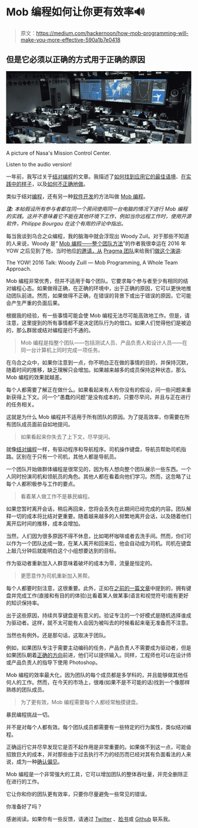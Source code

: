 # Mob 编程如何让你更有效率🔊

> 原文：<https://medium.com/hackernoon/how-mob-programming-will-make-you-more-effective-590a1b7e0418>

## 但是它必须以正确的方式用于正确的原因

![](img/99b4dea532fa4b782b4b548d7070e027.png)

A picture of Nasa's Mission Control Center.

Listen to the audio version!

一年前，我写过关于[结对编程](/@fagnerbrack/pair-programming-8cfbf2dc4d00)的文章。我描述了[如何找到应用它的最佳语境](/@fagnerbrack/how-to-find-the-best-context-for-pair-programming-711b8fdcd259)、[在实践中的样子](/@fagnerbrack/the-power-of-pair-programming-lies-on-the-execution-a27938447994)，以及[如何不正确地做](/@fagnerbrack/how-to-do-pair-programming-wrong-dab72fd15bef)。

类似于结对[编程](https://hackernoon.com/tagged/programming)，还有另一种[软件开发](https://hackernoon.com/tagged/software-development)的方法叫做 [Mob 编程](https://en.wikipedia.org/wiki/Mob_programming)。

***注:*** *本帖假设所有参与者都在同一个房间使用同一台电脑的情况下进行 Mob 编程的实践。这并不意味着它不能在其他环境下工作，例如当你远程工作时，使用开源软件，Philippe Bourgau 在这个有用的评论中指出。*

每当我谈到乌合之众编程，我的脑海中就会浮现出 Woody Zuil。对于那些不知道的人来说，Woody 是“ [Mob 编程——整个团队方法](https://www.agilealliance.org/wp-content/uploads/2015/12/ExperienceReport.2014.Zuill_.pdf)”的作者我很幸运在 2016 年 YOW 之后见到了他，当时他应[的邀请，从](https://medium.com/u/12a33066ce5d?source=post_page-----590a1b7e0418--------------------------------) [Pragma 团队](https://pragma.team/)来给我们[做这个演讲](https://www.youtube.com/watch?v=sLEsWB1wZMA):

The YOW! 2016 Talk: Woody Zuill — Mob Programming, A Whole Team Approach.

Mob 编程非常优秀，但并不适用于每个团队。它要求每个参与者至少有相同的结对编程心态。如果做得正确，在正确的环境中，出于正确的原因，它可以更快地推动团队前进。然而，如果做得不正确，在错误的背景下或出于错误的原因，它可能会产生严重的负面后果。

根据我的经验，有一些事情可能会使 Mob 编程无法尽可能高效地工作。但是，请注意，这里提到的所有事情都不是决定团队行为的借口。如果人们觉得他们是被迫的，那么群居或结对编程是行不通的。

> Mob 编程是指整个团队——包括测试人员、产品负责人和设计人员——在同一台计算机上同时完成一项任务。

在乌合之众中，如果你注意到一点，你不明白正在做的事情的目的，并保持沉默，随着时间的推移，缺乏理解只会增加。如果越来越多的成员保持这种状态，那么 Mob 编程的效果就越差。

每个人都需要了解正在做什么。如果看起来有人有你没有的假设，问一些问题来重新获得上下文。问一个“愚蠢的问题”是没有成本的，只要尽早问，并且与正在进行的任务相关。

这就是为什么 Mob 编程并不适用于所有团队的原因。为了提高效率，你需要在所有团队成员面前自如地提问。

> 如果看起来你失去了上下文，尽早提问。

就像[结对编程](/@fagnerbrack/pair-programming-8cfbf2dc4d00)一样，有驱动程序和导航程序。司机操作键盘，导航员帮助司机指路。区别在于只有一个司机，其他人都是导航员。

一个团队开始做群体编程是很常见的，因为有人想向整个团队展示一些东西。一个人同时扮演司机和领航员的角色。其他人都在看着向他们学习。然而，这忽略了让每个人都积极参与工作的要点。

> 看着某人做工作不是暴民编程。

如果您暂时离开会话，稍后再回来，您将会丢失在此期间已经完成的内容。团队解释一切的成本将比结对更重要。随着越来越多的人频繁地离开会话，以及随着他们离开后时间的推移，成本会增加。

当然，人们因为很多原因不得不休息，比如喝杯咖啡或者去洗手间。然而，你们可以作为一个团队达成一致，在某人离开和回来后，他会自动成为司机。司机在键盘上敲几分钟后就能明白这个小组想要达到的目标。

作为驱动者重新加入人群意味着破坏的成本为零，流量是恒定的。

> 更愿意作为司机重新加入黑帮。

每个人都要时刻注意，这很重要。此外，正如在[之前的一篇文章](https://medium.freecodecamp.org/the-benefits-of-typing-instead-of-copying-54ed734ad849)中提到的，拥有键盘并完成工作(直接和有目的的体验)比看着某人做某事(语言和视觉符号)能有更好的知识保持率。

出于这些原因，持续共享键盘是有意义的。验证专注的一个好模式是随机选择谁成为驱动者。这样，就不太可能有人会因为被叫去的时候看起来毫无准备而不注意。

当然也有例外。还是那句话，这取决于团队。

例如，如果团队专注于需要主动编码的任务，产品负责人不需要成为驱动者，但是如果团队朝着[正确的方向](https://hackernoon.com/the-journey-for-the-right-question-c3f5b9e90035)前进，他们可以提供输入。同样，工程师也可以在设计师或产品负责人的指导下使用 Photoshop。

Mob 编程的效率最大化，因为团队的每个成员都是多学科的，并且能够做其他任何人的工作。然而，在今天的市场上，很难(如果不是不可能的话)找到一个像那样熟练的团队成员。

> 为了更有效，Mob 编程需要每个人都经常触摸键盘。

暴民编程挑战一切。

并不是对每个人都有效。每个团队成员都需要有一些特定的行为属性，类似结对编程。

正确运行它并尽早发现它是否不起作用是非常重要的。如果做不到这一点，可能会招致巨大的成本，并对那些由于过去执行不力的经历而已经对其有负面看法的人来说，成为一种[确认偏见](https://en.wikipedia.org/wiki/Confirmation_bias)。

Mob 编程是一个非常强大的工具，它可以增加团队的整体吞吐量，并完全删除正在进行的工作。

它让你和你的团队更有效率，只要你尽量避免一些常见的错误。

你准备好了吗？

感谢阅读。如果你有一些反馈，请通过 [Twitter](https://twitter.com/FagnerBrack) 、[脸书](https://www.facebook.com/fagner.brack)或 [Github](http://github.com/FagnerMartinsBrack) 联系我。